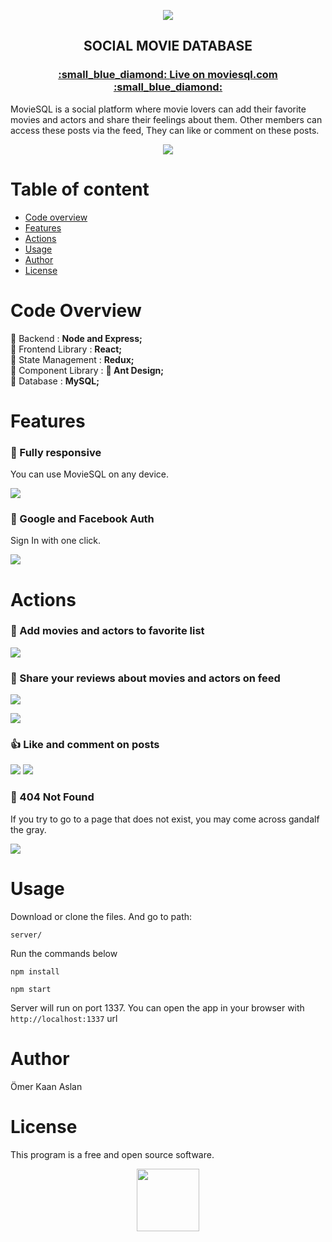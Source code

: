   <p align="center">
<img src="https://i.ibb.co/34YpSG3/moviesql-readme2.png" style="max-width:100%;">
 </p>

 
 

<h2 align="center"  >
<strong> SOCIAL MOVIE DATABASE  </strong>
</h2>

<h3 align="center">
<a href="https://www.moviesql.com">
   :small_blue_diamond: <strong> Live on moviesql.com </strong>:small_blue_diamond:
</a>
</h3>

<p>
MovieSQL is a social platform where movie lovers can add their favorite movies and actors and share their feelings about them. Other members can access these posts via the feed,
They can like or comment on these posts.
</p>


  <p align="center">
<img src="https://i.ibb.co/7XhVRCX/moviesql-landnig.jpg" style="max-width:100%;">
 </p>
 
 <p align="center">

 </p>


#   Table of content

- [Code overview](#code-overview)
- [Features](#features)
- [Actions](#actions)
- [Usage](#usage)
- [Author](#author)
- [License](#license)



# Code Overview

:small_red_triangle_down: Backend : <strong>Node and Express;</strong> <br>
:small_red_triangle_down: Frontend Library :  <strong>React;</strong> <br>
:small_red_triangle_down: State Management :  <strong>Redux;</strong> <br>
:small_red_triangle_down: Component Library : <strong> :ant: Ant Design;</strong> <br>
:small_red_triangle_down: Database : <strong> MySQL; </strong>


# Features

### :diamond_shape_with_a_dot_inside: Fully responsive

 You can use MovieSQL on any device.
 <p align="leftt">
<img src="https://i.ibb.co/tJqYv04/responsive.jpg" style="max-width:100%;">
 </p>

### :link: Google and Facebook Auth

Sign In with one click.

 <p align="leftt">
<img src="https://i.ibb.co/hWZr6ck/google.jpg" style="max-width:50%;">
 </p>

# Actions

### :movie_camera: Add movies and actors to favorite list

<p align="leftt">
<img src="https://i.ibb.co/P5sscBB/favorites.jpg" style="max-width:50%;">
 </p>
 
 ### :scroll: Share your reviews about movies and actors on feed

<p align="leftt">
<img src="https://i.ibb.co/GVYJ3fq/feed.jpg" style="max-width:50%;">
 </p>

 
 <p align="leftt">
<img src="https://i.ibb.co/41R17bN/post.jpg" style="max-width:50%;">
 </p>
 
 ### :thumbsup: Like and comment on posts
 
  
 <p align="leftt">
<img src="https://i.ibb.co/nPSXxBD/comment.jpg" style="max-width:50%;">
  <img src="https://i.ibb.co/pjNDRFz/likes.jpg" style="max-width:50%;">
 </p>

 ### :no_entry_sign: 404 Not Found
 
 If you try to go to a page that does not exist, you may come across gandalf the gray.
 
 <p align="left">
<img src="https://i.ibb.co/Y4gNKqC/404.jpg" >
 </p>
 

 
 
 
 

# Usage

Download or clone the files. And go to path:

`server/`

Run the commands below

`npm install `

`npm start `

Server will run on port 1337. You can open the app in your browser with `http://localhost:1337`   url 

# Author

Ömer Kaan Aslan

# License

This program is a free and open source software.

 
  <p align="center">
<img src="https://i.ibb.co/JsMPnps/moviesql-logo.png" style="height:100px">
 </p>
